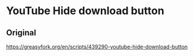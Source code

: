 # YouTube Hide download button

## Original

<https://greasyfork.org/en/scripts/439290-youtube-hide-download-button>
